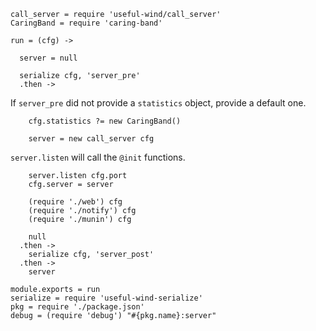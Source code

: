     call_server = require 'useful-wind/call_server'
    CaringBand = require 'caring-band'

    run = (cfg) ->

      server = null

      serialize cfg, 'server_pre'
      .then ->

If `server_pre` did not provide a `statistics` object, provide a default one.

        cfg.statistics ?= new CaringBand()

        server = new call_server cfg

`server.listen` will call the `@init` functions.

        server.listen cfg.port
        cfg.server = server

        (require './web') cfg
        (require './notify') cfg
        (require './munin') cfg

        null
      .then ->
        serialize cfg, 'server_post'
      .then ->
        server

    module.exports = run
    serialize = require 'useful-wind-serialize'
    pkg = require './package.json'
    debug = (require 'debug') "#{pkg.name}:server"
